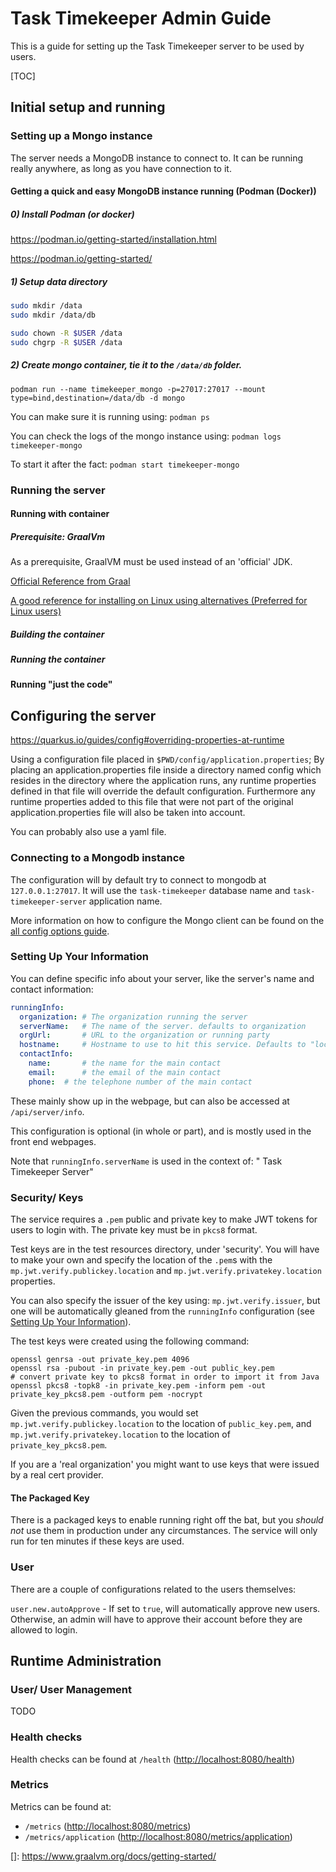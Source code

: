 # Task Timekeeper Admin Guide

This is a guide for setting up the Task Timekeeper server to be used by users.

[TOC]

## Initial setup and running

### Setting up a Mongo instance

The server needs a MongoDB instance to connect to. It can be running really anywhere, as long as you have connection to it.

#### Getting a quick and easy MongoDB instance running (Podman (Docker))

##### 0) Install Podman (or docker)

https://podman.io/getting-started/installation.html

https://podman.io/getting-started/

##### 1) Setup data directory

```bash
sudo mkdir /data
sudo mkdir /data/db

sudo chown -R $USER /data 
sudo chgrp -R $USER /data 
``` 

##### 2) Create mongo container, tie it to the `/data/db` folder.  

`podman run --name timekeeper_mongo -p=27017:27017 --mount type=bind,destination=/data/db -d mongo`

You can make sure it is running using: `podman ps`

You can check the logs of the mongo instance using: `podman logs timekeeper-mongo`

To start it after the fact: `podman start timekeeper-mongo`

### Running the server

#### Running with container

##### Prerequisite: GraalVm

As a prerequisite, GraalVM must be used instead of an 'official' JDK.

[Official Reference from Graal](https://www.graalvm.org/docs/getting-started/)

[A good reference for installing on Linux using alternatives (Preferred for Linux users)](https://gist.github.com/ricardozanini/fa65e485251913e1467837b1c5a8ed28)

##### Building the container

##### Running the container

#### Running "just the code"

## Configuring the server

https://quarkus.io/guides/config#overriding-properties-at-runtime

Using a configuration file placed in `$PWD/config/application.properties`; By placing an application.properties file inside a directory named config which resides in the directory where the application runs, any runtime properties defined in that file will override the default configuration. Furthermore any runtime properties added to this file that were not part of the original application.properties file will also be taken into account.

You can probably also use a yaml file.

### Connecting to a Mongodb instance

The configuration will by default try to connect to mongodb at `127.0.0.1:27017`. It will use the `task-timekeeper` database name and `task-timekeeper-server` application name.

More information on how to configure the Mongo client can be found on the [all config options guide](https://quarkus.io/guides/all-config#quarkus-mongodb-client_quarkus-mongodb-client).

### Setting Up Your Information

You can define specific info about your server, like the server's name and contact information:

```yaml
runningInfo:
  organization: # The organization running the server
  serverName:   # The name of the server. defaults to organization
  orgUrl:       # URL to the organization or running party
  hostname:     # Hostname to use to hit this service. Defaults to "localhost"
  contactInfo:
    name:       # the name for the main contact
    email:      # the email of the main contact
    phone:  # the telephone number of the main contact
```

These mainly show up in the webpage, but can also be accessed at `/api/server/info`.

This configuration is optional (in whole or part), and is mostly used in the front end webpages.

Note that `runningInfo.serverName` is used in the context of: "<serverName> Task Timekeeper Server"

### Security/ Keys

The service requires a `.pem` public and private key to make JWT tokens for users to login with. The private key must be in `pkcs8` format.

Test keys are in the test resources directory, under 'security'. You will have to make your own and specify the location of the `.pem`s with the `mp.jwt.verify.publickey.location` and `mp.jwt.verify.privatekey.location` properties.

You can also specify the issuer of the key using: `mp.jwt.verify.issuer`, but one will be automatically gleaned from the `runningInfo` configuration (see [Setting Up Your Information](#Setting_Up_Your_Information)).

The test keys were created using the following command:

```
openssl genrsa -out private_key.pem 4096
openssl rsa -pubout -in private_key.pem -out public_key.pem
# convert private key to pkcs8 format in order to import it from Java
openssl pkcs8 -topk8 -in private_key.pem -inform pem -out private_key_pkcs8.pem -outform pem -nocrypt
```

Given the previous commands, you would set `mp.jwt.verify.publickey.location` to the location of `public_key.pem`, and `mp.jwt.verify.privatekey.location` to the location of `private_key_pkcs8.pem`.  

If you are a 'real organization' you might want to use keys that were issued by a real cert provider.

#### The Packaged Key

There is a packaged keys to enable running right off the bat, but you _should not_ use them in production under any circumstances. The service will only run for ten minutes if these keys are used. 

### User

There are a couple of configurations related to the users themselves:

`user.new.autoApprove` - If set to `true`, will automatically approve new users. Otherwise, an admin will have to approve their account before they are allowed to login.

## Runtime Administration

### User/ User Management

TODO

### Health checks

Health checks can be found at `/health` ([http://localhost:8080/health]())

### Metrics

Metrics can be found at:
 - `/metrics` ([http://localhost:8080/metrics]())
 - `/metrics/application` ([http://localhost:8080/metrics/application]())
 



[]: https://www.graalvm.org/docs/getting-started/